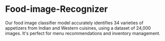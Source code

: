 # Food-image-Recognizer
Our food image classifier model accurately identifies 34 varieties of appetizers from Indian and Western cuisines, using a dataset of 24,000 images. It's perfect for menu recommendations and inventory management.
